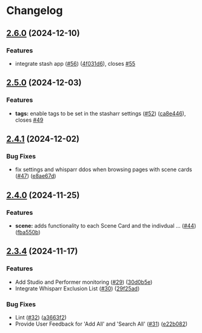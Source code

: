 # Changelog

## [2.6.0](https://github.com/enymawse/stasharr/compare/v2.5.0...v2.6.0) (2024-12-10)


### Features

* integrate stash app ([#56](https://github.com/enymawse/stasharr/issues/56)) ([4f031d6](https://github.com/enymawse/stasharr/commit/4f031d65223232ab072b7bb428536b74f87a9816)), closes [#55](https://github.com/enymawse/stasharr/issues/55)

## [2.5.0](https://github.com/enymawse/stasharr/compare/v2.4.1...v2.5.0) (2024-12-03)


### Features

* **tags:** enable tags to be set in the stasharr settings ([#52](https://github.com/enymawse/stasharr/issues/52)) ([ca8e446](https://github.com/enymawse/stasharr/commit/ca8e446dd3df9fe5f92b462f312f90e5ad743964)), closes [#49](https://github.com/enymawse/stasharr/issues/49)

## [2.4.1](https://github.com/enymawse/stasharr/compare/v2.4.0...v2.4.1) (2024-12-02)


### Bug Fixes

* fix settings and whisparr ddos when browsing pages with scene cards ([#47](https://github.com/enymawse/stasharr/issues/47)) ([e8ae67d](https://github.com/enymawse/stasharr/commit/e8ae67d02bb156b5c87c6a002834a0e7309da833))

## [2.4.0](https://github.com/enymawse/stasharr/compare/v2.3.4...v2.4.0) (2024-11-25)


### Features

* **scene:** adds functionality to each Scene Card and the indivdual … ([#44](https://github.com/enymawse/stasharr/issues/44)) ([fba550b](https://github.com/enymawse/stasharr/commit/fba550b21c31aabeeda997ce477a8fd83a34dbbc))

## [2.3.4](https://github.com/enymawse/stasharr/compare/v2.3.3...v2.3.4) (2024-11-17)


### Features

* Add Studio and Performer monitoring ([#29](https://github.com/enymawse/stasharr/issues/29)) ([30d0b5e](https://github.com/enymawse/stasharr/commit/30d0b5eaa0bdbf0f975d0655e168c85b768046d1))
* Integrate Whisparr Exclusion List ([#30](https://github.com/enymawse/stasharr/issues/30)) ([29f25ad](https://github.com/enymawse/stasharr/commit/29f25adf95d768668c2fea08f772027f5bad7da0))


### Bug Fixes

* Lint ([#32](https://github.com/enymawse/stasharr/issues/32)) ([a3663f2](https://github.com/enymawse/stasharr/commit/a3663f26e4b46a36b8389c900b2b717e6cff8354))
* Provide User Feedback for 'Add All' and 'Search All' ([#31](https://github.com/enymawse/stasharr/issues/31)) ([e22b082](https://github.com/enymawse/stasharr/commit/e22b082a8b08f3d614700189ca565b1aa45ee18c))
